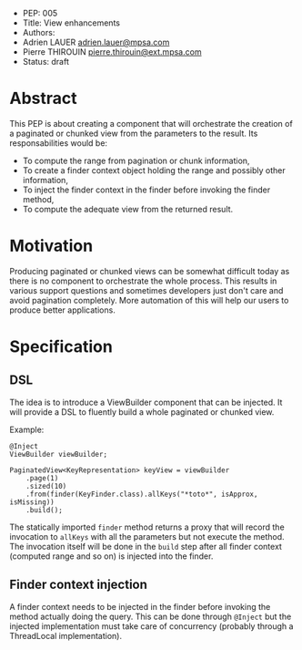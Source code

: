 
- PEP: 005
- Title: View enhancements
- Authors: 
 - Adrien LAUER <adrien.lauer@mpsa.com>
 - Pierre THIROUIN <pierre.thirouin@ext.mpsa.com>
- Status: draft

# Abstract

This PEP is about creating a component that will orchestrate the creation of a paginated or chunked view from the parameters to the result. Its responsabilities would be:

- To compute the range from pagination or chunk information,
- To create a finder context object holding the range and possibly other information,
- To inject the finder context in the finder before invoking the finder method,
- To compute the adequate view from the returned result.

# Motivation

Producing paginated or chunked views can be somewhat difficult today as there is no component to orchestrate the whole process. This results in various support questions and sometimes developers
just don't care and avoid pagination completely. More automation of this will help our users to produce better applications.

# Specification

## DSL

The idea is to introduce a ViewBuilder component that can be injected. It will provide a DSL to fluently build a whole paginated or chunked view.

Example:

    @Inject
    ViewBuilder viewBuilder;

    PaginatedView<KeyRepresentation> keyView = viewBuilder
        .page(1)
        .sized(10)
        .from(finder(KeyFinder.class).allKeys("*toto*", isApprox, isMissing))
        .build();

The statically imported `finder` method returns a proxy that will record the invocation to `allKeys` with all the parameters but not execute the method. The invocation itself will be done in the `build`
step after all finder context (computed range and so on) is injected into the finder.

## Finder context injection

A finder context needs to be injected in the finder before invoking the method actually doing the query. This can be done through `@Inject` but the injected implementation must take care of concurrency
(probably through a ThreadLocal implementation).
